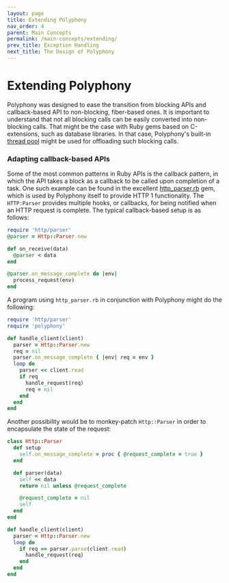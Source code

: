```yaml
---
layout: page
title: Extending Polyphony
nav_order: 4
parent: Main Concepts
permalink: /main-concepts/extending/
prev_title: Exception Handling
next_title: The Design of Polyphony
---
```

# Extending Polyphony

Polyphony was designed to ease the transition from blocking APIs and 
callback-based API to non-blocking, fiber-based ones. It is important to
understand that not all blocking calls can be easily converted into 
non-blocking calls. That might be the case with Ruby gems based on C-extensions,
such as database libraries. In that case, Polyphony's built-in
[thread pool](#threadpool) might be used for offloading such blocking calls.

### Adapting callback-based APIs

Some of the most common patterns in Ruby APIs is the callback pattern, in which
the API takes a block as a callback to be called upon completion of a task. One
such example can be found in the excellent
[http_parser.rb](https://github.com/tmm1/http_parser.rb/) gem, which is used by
Polyphony itself to provide HTTP 1 functionality. The `HTTP:Parser` provides 
multiple hooks, or callbacks, for being notified when an HTTP request is
complete. The typical callback-based setup is as follows:

```ruby
require 'http/parser'
@parser = Http::Parser.new

def on_receive(data)
  @parser < data
end

@parser.on_message_complete do |env|
  process_request(env)
end
```

A program using `http_parser.rb` in conjunction with Polyphony might do the
following:

```ruby
require 'http/parser'
require 'polyphony'

def handle_client(client)
  parser = Http::Parser.new
  req = nil
  parser.on_message_complete { |env| req = env }
  loop do
    parser << client.read
    if req
      handle_request(req)
      req = nil
    end
  end
end
```

Another possibility would be to monkey-patch `Http::Parser` in order to
encapsulate the state of the request:

```ruby
class Http::Parser
  def setup
    self.on_message_complete = proc { @request_complete = true }
  end

  def parser(data)
    self << data
    return nil unless @request_complete

    @request_complete = nil
    self
  end
end

def handle_client(client)
  parser = Http::Parser.new
  loop do
    if req == parser.parse(client.read)
      handle_request(req)
    end
  end
end
```
